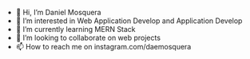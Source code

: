 - 👋 Hi, I’m Daniel Mosquera
- 👀 I’m interested in Web Application Develop and Application Develop
- 🌱 I’m currently learning MERN Stack
- 💞️ I’m looking to collaborate on web projects
- 📫 How to reach me on instagram.com/daemosquera

<!---
demosquerag/demosquerag is a ✨ special ✨ repository because its `README.md` (this file) appears on your GitHub profile.
You can click the Preview link to take a look at your changes.
--->
